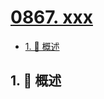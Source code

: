 # [0867. xxx](https://github.com/Tdahuyou/TNotes.leetcode/tree/main/notes/0867.%20xxx)

<!-- region:toc -->

- [1. 📝 概述](#1--概述)

<!-- endregion:toc -->

## 1. 📝 概述
